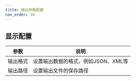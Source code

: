 ```yaml
---
title: 输出参数配置
nav_order: 10
---
```


## 显示配置

| 参数 | 说明 |
| ---- | ---- |
| 输出格式 | 设置输出数据的格式，例如JSON、XML等 |
| 输出路径 | 设置输出文件的保存路径 |
